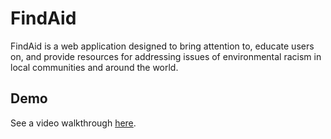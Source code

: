 # FindAid
FindAid is a web application designed to bring attention to, educate users on, and provide resources for addressing issues of environmental racism in local communities and around the world.
 
## Demo
See a video walkthrough [here](https://youtu.be/fpQqaYaIg7w).
